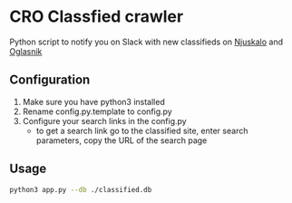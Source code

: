 # CRO Classfied crawler

Python script to notify you on Slack with new classifieds on [Njuskalo](https://www.njuskalo.hr/) and [Oglasnik](https://www.oglasnik.hr/)

## Configuration

1. Make sure you have python3 installed
2. Rename config.py.template to config.py
3. Configure your search links in the config.py
    - to get a search link go to the classified site, enter search parameters, copy the URL of the search page

## Usage

```bash
python3 app.py --db ./classified.db
```